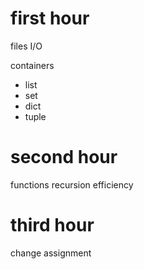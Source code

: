 # first hour

files I/O

containers
- list
- set
- dict
- tuple


# second hour

functions
recursion
efficiency

# third hour

change assignment

